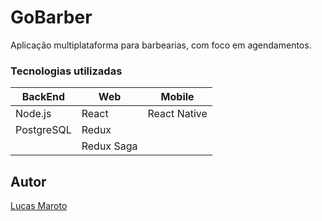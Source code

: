 # GoBarber
Aplicação multiplataforma para barbearias, com foco em agendamentos.

### Tecnologias utilizadas

| BackEnd   | Web   | Mobile |
| -------   | ----  | ------ |
| Node.js   | React | React Native | 
| PostgreSQL| Redux |              |
||Redux Saga||

## Autor

[Lucas Maroto](github.com/LMaroto)
